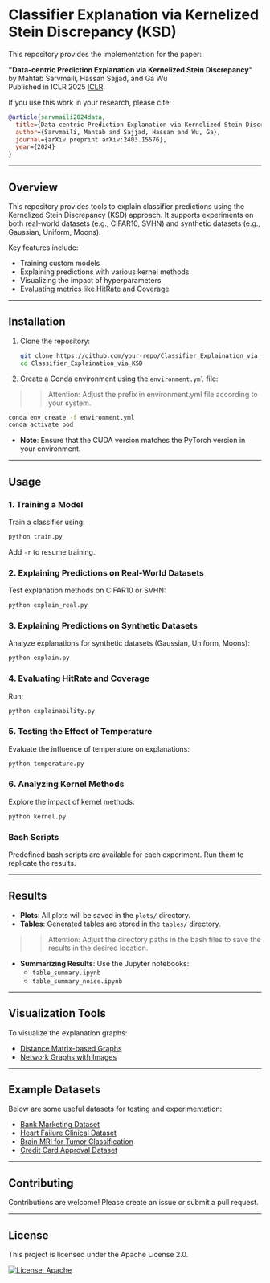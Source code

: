 # Classifier Explanation via Kernelized Stein Discrepancy (KSD)

This repository provides the implementation for the paper:

**"Data-centric Prediction Explanation via Kernelized Stein Discrepancy"**  
by Mahtab Sarvmaili, Hassan Sajjad, and Ga Wu  
Published in ICLR 2025 [ICLR](https://iclr.cc/virtual/2025/poster/30035).  

If you use this work in your research, please cite:

```bibtex
@article{sarvmaili2024data,
  title={Data-centric Prediction Explanation via Kernelized Stein Discrepancy},
  author={Sarvmaili, Mahtab and Sajjad, Hassan and Wu, Ga},
  journal={arXiv preprint arXiv:2403.15576},
  year={2024}
}
```

---

## Overview

This repository provides tools to explain classifier predictions using the Kernelized Stein Discrepancy (KSD) approach. It supports experiments on both real-world datasets (e.g., CIFAR10, SVHN) and synthetic datasets (e.g., Gaussian, Uniform, Moons).

Key features include:
- Training custom models
- Explaining predictions with various kernel methods
- Visualizing the impact of hyperparameters
- Evaluating metrics like HitRate and Coverage

---

## Installation

1. Clone the repository:
   ```bash
   git clone https://github.com/your-repo/Classifier_Explaination_via_KSD.git
   cd Classifier_Explaination_via_KSD
   ```

2. Create a Conda environment using the `environment.yml` file:

>> Attention: Adjust the prefix in environment.yml file according to your system.

   ```bash
   conda env create -f environment.yml
   conda activate ood
   ```
   - **Note**: Ensure that the CUDA version matches the PyTorch version in your environment.

---

## Usage

### 1. Training a Model
Train a classifier using:
```bash
python train.py
```
Add `-r` to resume training.

### 2. Explaining Predictions on Real-World Datasets
Test explanation methods on CIFAR10 or SVHN:
```bash
python explain_real.py
```

### 3. Explaining Predictions on Synthetic Datasets
Analyze explanations for synthetic datasets (Gaussian, Uniform, Moons):
```bash
python explain.py
```

### 4. Evaluating HitRate and Coverage
Run:
```bash
python explainability.py
```

### 5. Testing the Effect of Temperature
Evaluate the influence of temperature on explanations:
```bash
python temperature.py
```

### 6. Analyzing Kernel Methods
Explore the impact of kernel methods:
```bash
python kernel.py
```

### Bash Scripts
Predefined bash scripts are available for each experiment. Run them to replicate the results.

---

## Results

- **Plots**: All plots will be saved in the `plots/` directory.
- **Tables**: Generated tables are stored in the `tables/` directory.
>> Attention: Adjust the directory paths in the bash files to save the results in the desired location.
- **Summarizing Results**: Use the Jupyter notebooks:
  - `table_summary.ipynb`
  - `table_summary_noise.ipynb`

---

## Visualization Tools

To visualize the explanation graphs:
- [Distance Matrix-based Graphs](https://stackoverflow.com/questions/13513455/drawing-a-graph-or-a-network-from-a-distance-matrix)
- [Network Graphs with Images](https://stackoverflow.com/questions/53967392/creating-a-graph-with-images-as-nodes)

---

## Example Datasets

Below are some useful datasets for testing and experimentation:
- [Bank Marketing Dataset](https://www.kaggle.com/datasets/henriqueyamahata/bank-marketing)
- [Heart Failure Clinical Dataset](https://www.kaggle.com/datasets/andrewmvd/heart-failure-clinical-data/code)
- [Brain MRI for Tumor Classification](https://www.kaggle.com/datasets/shreyag1103/brain-mri-scans-for-brain-tumor-classification/data)
- [Credit Card Approval Dataset](https://www.kaggle.com/datasets/rikdifos/credit-card-approval-prediction/data)

---

## Contributing

Contributions are welcome! Please create an issue or submit a pull request.

---

## License

This project is licensed under the Apache License 2.0. 

[![License: Apache](https://img.shields.io/badge/License-Apache-blue.svg)](https://opensource.org/licenses/Apache-2.0)


